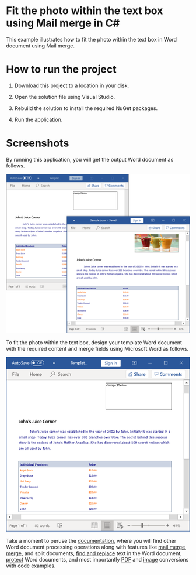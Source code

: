 # Fit the photo within the text box using Mail merge in C#

This example illustrates how to fit the photo within the text box in Word document using Mail merge.

# How to run the project

1. Download this project to a location in your disk.

2. Open the solution file using Visual Studio.

3. Rebuild the solution to install the required NuGet packages.

4. Run the application.

# Screenshots

By running this application, you will get the output Word document as follows.

<p align="center">
<img src="Images/Fit-photo-within-textbox-output.png" alt="Fit-photo-within-textbox-output"/>
</p>

To fit the photo within the text box, design your template Word document with the required content and merge fields using Microsoft Word as follows.

<p align="center">
<img src="Images/Fit-photo-within-textbox-template.png" alt="Fit-photo-within-textbox-template"/>
</p>

Take a moment to peruse the [documentation](https://help.syncfusion.com/file-formats/docio/getting-started), where you will find other Word document processing operations along with features like [mail merge](https://help.syncfusion.com/file-formats/docio/working-with-mail-merge), [merge](https://help.syncfusion.com/file-formats/docio/working-with-word-document#merging-word-documents), and split documents, [find and replace](https://help.syncfusion.com/file-formats/docio/working-with-find-and-replace) text in the Word document, [protect](https://help.syncfusion.com/file-formats/docio/working-with-security) Word documents, and most importantly [PDF](https://help.syncfusion.com/file-formats/docio/word-to-pdf) and [image](https://help.syncfusion.com/file-formats/docio/word-to-image) conversions with code examples.
